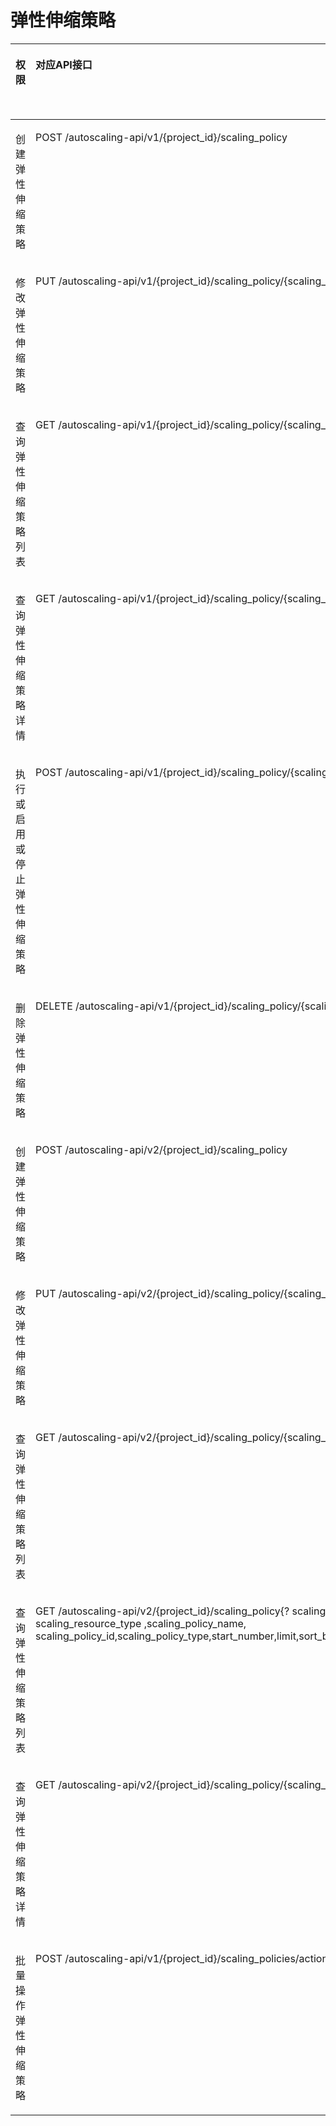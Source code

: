 # 弹性伸缩策略<a name="as_07_0205"></a>

<a name="table1169817313568"></a>
<table><thead align="left"><tr id="row1669883115561"><th class="cellrowborder" valign="top" width="17.169999999999998%" id="mcps1.1.6.1.1"><p id="p57088391710"><a name="p57088391710"></a><a name="p57088391710"></a>权限</p>
</th>
<th class="cellrowborder" valign="top" width="40.29%" id="mcps1.1.6.1.2"><p id="p9124185916617"><a name="p9124185916617"></a><a name="p9124185916617"></a>对应API接口</p>
</th>
<th class="cellrowborder" valign="top" width="15.98%" id="mcps1.1.6.1.3"><p id="p17522185717013"><a name="p17522185717013"></a><a name="p17522185717013"></a>授权项</p>
</th>
<th class="cellrowborder" valign="top" width="13.88%" id="mcps1.1.6.1.4"><p id="p1820911553480"><a name="p1820911553480"></a><a name="p1820911553480"></a>IAM项目</p>
<p id="p14209185534811"><a name="p14209185534811"></a><a name="p14209185534811"></a>(Project)</p>
</th>
<th class="cellrowborder" valign="top" width="12.68%" id="mcps1.1.6.1.5"><p id="p920917552480"><a name="p920917552480"></a><a name="p920917552480"></a>企业项目</p>
<p id="p1320935511488"><a name="p1320935511488"></a><a name="p1320935511488"></a>(Enterprise Project)</p>
</th>
</tr>
</thead>
<tbody><tr id="row126986314564"><td class="cellrowborder" valign="top" width="17.169999999999998%" headers="mcps1.1.6.1.1 "><p id="p124818817137"><a name="p124818817137"></a><a name="p124818817137"></a>创建弹性伸缩策略</p>
</td>
<td class="cellrowborder" valign="top" width="40.29%" headers="mcps1.1.6.1.2 "><p id="p11698931175612"><a name="p11698931175612"></a><a name="p11698931175612"></a>POST /autoscaling-api/v1/{project_id}/scaling_policy</p>
</td>
<td class="cellrowborder" valign="top" width="15.98%" headers="mcps1.1.6.1.3 "><p id="p569833155616"><a name="p569833155616"></a><a name="p569833155616"></a>as:policies:create</p>
</td>
<td class="cellrowborder" valign="top" width="13.88%" headers="mcps1.1.6.1.4 "><p id="p936118804910"><a name="p936118804910"></a><a name="p936118804910"></a>√</p>
</td>
<td class="cellrowborder" valign="top" width="12.68%" headers="mcps1.1.6.1.5 "><p id="p728811916449"><a name="p728811916449"></a><a name="p728811916449"></a>√</p>
</td>
</tr>
<tr id="row14698163120569"><td class="cellrowborder" valign="top" width="17.169999999999998%" headers="mcps1.1.6.1.1 "><p id="p132487814137"><a name="p132487814137"></a><a name="p132487814137"></a>修改弹性伸缩策略</p>
</td>
<td class="cellrowborder" valign="top" width="40.29%" headers="mcps1.1.6.1.2 "><p id="p86986312569"><a name="p86986312569"></a><a name="p86986312569"></a>PUT /autoscaling-api/v1/{project_id}/scaling_policy/{scaling_policy_id}</p>
</td>
<td class="cellrowborder" valign="top" width="15.98%" headers="mcps1.1.6.1.3 "><p id="p669819314569"><a name="p669819314569"></a><a name="p669819314569"></a>as:policies:update</p>
</td>
<td class="cellrowborder" valign="top" width="13.88%" headers="mcps1.1.6.1.4 "><p id="p2519100185313"><a name="p2519100185313"></a><a name="p2519100185313"></a>√</p>
</td>
<td class="cellrowborder" valign="top" width="12.68%" headers="mcps1.1.6.1.5 "><p id="p95191903533"><a name="p95191903533"></a><a name="p95191903533"></a>√</p>
</td>
</tr>
<tr id="row1069863195615"><td class="cellrowborder" valign="top" width="17.169999999999998%" headers="mcps1.1.6.1.1 "><p id="p824813812135"><a name="p824813812135"></a><a name="p824813812135"></a>查询弹性伸缩策略列表</p>
</td>
<td class="cellrowborder" valign="top" width="40.29%" headers="mcps1.1.6.1.2 "><p id="p20698731115613"><a name="p20698731115613"></a><a name="p20698731115613"></a>GET /autoscaling-api/v1/{project_id}/scaling_policy/{scaling_group_id}/list</p>
</td>
<td class="cellrowborder" valign="top" width="15.98%" headers="mcps1.1.6.1.3 "><p id="p1269893119568"><a name="p1269893119568"></a><a name="p1269893119568"></a>as:policies:list</p>
</td>
<td class="cellrowborder" valign="top" width="13.88%" headers="mcps1.1.6.1.4 "><p id="p1145413411537"><a name="p1145413411537"></a><a name="p1145413411537"></a>√</p>
</td>
<td class="cellrowborder" valign="top" width="12.68%" headers="mcps1.1.6.1.5 "><p id="p114541247535"><a name="p114541247535"></a><a name="p114541247535"></a>√</p>
</td>
</tr>
<tr id="row369863111566"><td class="cellrowborder" valign="top" width="17.169999999999998%" headers="mcps1.1.6.1.1 "><p id="p12248158151311"><a name="p12248158151311"></a><a name="p12248158151311"></a>查询弹性伸缩策略详情</p>
</td>
<td class="cellrowborder" valign="top" width="40.29%" headers="mcps1.1.6.1.2 "><p id="p106981631175618"><a name="p106981631175618"></a><a name="p106981631175618"></a>GET /autoscaling-api/v1/{project_id}/scaling_policy/{scaling_policy_id}</p>
</td>
<td class="cellrowborder" valign="top" width="15.98%" headers="mcps1.1.6.1.3 "><p id="p8698183135619"><a name="p8698183135619"></a><a name="p8698183135619"></a>as:policies:get</p>
</td>
<td class="cellrowborder" valign="top" width="13.88%" headers="mcps1.1.6.1.4 "><p id="p56102138536"><a name="p56102138536"></a><a name="p56102138536"></a>√</p>
</td>
<td class="cellrowborder" valign="top" width="12.68%" headers="mcps1.1.6.1.5 "><p id="p1361014132533"><a name="p1361014132533"></a><a name="p1361014132533"></a>√</p>
</td>
</tr>
<tr id="row1269843120568"><td class="cellrowborder" valign="top" width="17.169999999999998%" headers="mcps1.1.6.1.1 "><p id="p1124819851317"><a name="p1124819851317"></a><a name="p1124819851317"></a>执行或启用或停止弹性伸缩策略</p>
</td>
<td class="cellrowborder" valign="top" width="40.29%" headers="mcps1.1.6.1.2 "><p id="p17698153111564"><a name="p17698153111564"></a><a name="p17698153111564"></a>POST /autoscaling-api/v1/{project_id}/scaling_policy/{scaling_policy_id}/action</p>
</td>
<td class="cellrowborder" valign="top" width="15.98%" headers="mcps1.1.6.1.3 "><p id="p2069813165620"><a name="p2069813165620"></a><a name="p2069813165620"></a>as:policies:action</p>
</td>
<td class="cellrowborder" valign="top" width="13.88%" headers="mcps1.1.6.1.4 "><p id="p961011131535"><a name="p961011131535"></a><a name="p961011131535"></a>√</p>
</td>
<td class="cellrowborder" valign="top" width="12.68%" headers="mcps1.1.6.1.5 "><p id="p86101813115314"><a name="p86101813115314"></a><a name="p86101813115314"></a>√</p>
</td>
</tr>
<tr id="row3698431185616"><td class="cellrowborder" valign="top" width="17.169999999999998%" headers="mcps1.1.6.1.1 "><p id="p112496819132"><a name="p112496819132"></a><a name="p112496819132"></a>删除弹性伸缩策略</p>
</td>
<td class="cellrowborder" valign="top" width="40.29%" headers="mcps1.1.6.1.2 "><p id="p46981831205611"><a name="p46981831205611"></a><a name="p46981831205611"></a>DELETE /autoscaling-api/v1/{project_id}/scaling_policy/{scaling_policy_id}</p>
</td>
<td class="cellrowborder" valign="top" width="15.98%" headers="mcps1.1.6.1.3 "><p id="p12698131195614"><a name="p12698131195614"></a><a name="p12698131195614"></a>as:policies:delete</p>
</td>
<td class="cellrowborder" valign="top" width="13.88%" headers="mcps1.1.6.1.4 "><p id="p86103134536"><a name="p86103134536"></a><a name="p86103134536"></a>√</p>
</td>
<td class="cellrowborder" valign="top" width="12.68%" headers="mcps1.1.6.1.5 "><p id="p281313139534"><a name="p281313139534"></a><a name="p281313139534"></a>√</p>
</td>
</tr>
<tr id="row1269873165613"><td class="cellrowborder" valign="top" width="17.169999999999998%" headers="mcps1.1.6.1.1 "><p id="p122493821312"><a name="p122493821312"></a><a name="p122493821312"></a>创建弹性伸缩策略</p>
</td>
<td class="cellrowborder" valign="top" width="40.29%" headers="mcps1.1.6.1.2 "><p id="p16698183111564"><a name="p16698183111564"></a><a name="p16698183111564"></a>POST /autoscaling-api/v2/{project_id}/scaling_policy</p>
</td>
<td class="cellrowborder" valign="top" width="15.98%" headers="mcps1.1.6.1.3 "><p id="p1869863111562"><a name="p1869863111562"></a><a name="p1869863111562"></a>as:policies:create</p>
</td>
<td class="cellrowborder" valign="top" width="13.88%" headers="mcps1.1.6.1.4 "><p id="p19559142395317"><a name="p19559142395317"></a><a name="p19559142395317"></a>√</p>
</td>
<td class="cellrowborder" valign="top" width="12.68%" headers="mcps1.1.6.1.5 "><p id="p95597231539"><a name="p95597231539"></a><a name="p95597231539"></a>√</p>
</td>
</tr>
<tr id="row1569843113565"><td class="cellrowborder" valign="top" width="17.169999999999998%" headers="mcps1.1.6.1.1 "><p id="p4249781138"><a name="p4249781138"></a><a name="p4249781138"></a>修改弹性伸缩策略</p>
</td>
<td class="cellrowborder" valign="top" width="40.29%" headers="mcps1.1.6.1.2 "><p id="p186981331175620"><a name="p186981331175620"></a><a name="p186981331175620"></a>PUT /autoscaling-api/v2/{project_id}/scaling_policy/{scaling_policy_id}</p>
</td>
<td class="cellrowborder" valign="top" width="15.98%" headers="mcps1.1.6.1.3 "><p id="p1669883113567"><a name="p1669883113567"></a><a name="p1669883113567"></a>as:policies:update</p>
</td>
<td class="cellrowborder" valign="top" width="13.88%" headers="mcps1.1.6.1.4 "><p id="p4559192325313"><a name="p4559192325313"></a><a name="p4559192325313"></a>√</p>
</td>
<td class="cellrowborder" valign="top" width="12.68%" headers="mcps1.1.6.1.5 "><p id="p1055982316535"><a name="p1055982316535"></a><a name="p1055982316535"></a>√</p>
</td>
</tr>
<tr id="row3698631195614"><td class="cellrowborder" valign="top" width="17.169999999999998%" headers="mcps1.1.6.1.1 "><p id="p1124948161317"><a name="p1124948161317"></a><a name="p1124948161317"></a>查询弹性伸缩策略列表</p>
</td>
<td class="cellrowborder" valign="top" width="40.29%" headers="mcps1.1.6.1.2 "><p id="p1969810318566"><a name="p1969810318566"></a><a name="p1969810318566"></a>GET /autoscaling-api/v2/{project_id}/scaling_policy/{scaling_resource_id}/list</p>
</td>
<td class="cellrowborder" valign="top" width="15.98%" headers="mcps1.1.6.1.3 "><p id="p196981031165619"><a name="p196981031165619"></a><a name="p196981031165619"></a>as:policies:list</p>
</td>
<td class="cellrowborder" valign="top" width="13.88%" headers="mcps1.1.6.1.4 "><p id="p35601623105310"><a name="p35601623105310"></a><a name="p35601623105310"></a>√</p>
</td>
<td class="cellrowborder" valign="top" width="12.68%" headers="mcps1.1.6.1.5 "><p id="p1556042315311"><a name="p1556042315311"></a><a name="p1556042315311"></a>√</p>
</td>
</tr>
<tr id="row1047211305165"><td class="cellrowborder" valign="top" width="17.169999999999998%" headers="mcps1.1.6.1.1 "><p id="p885514016169"><a name="p885514016169"></a><a name="p885514016169"></a>查询弹性伸缩策略列表</p>
</td>
<td class="cellrowborder" valign="top" width="40.29%" headers="mcps1.1.6.1.2 "><p id="p497022510534"><a name="p497022510534"></a><a name="p497022510534"></a>GET /autoscaling-api/v2/{project_id}/scaling_policy{? scaling_resource_id, scaling_resource_type ,scaling_policy_name, scaling_policy_id,scaling_policy_type,start_number,limit,sort_by,order,enterprise_project_id}</p>
</td>
<td class="cellrowborder" valign="top" width="15.98%" headers="mcps1.1.6.1.3 "><p id="p125127513217"><a name="p125127513217"></a><a name="p125127513217"></a>as:groups:get</p>
<p id="p138561040111617"><a name="p138561040111617"></a><a name="p138561040111617"></a>as:policies:list</p>
</td>
<td class="cellrowborder" valign="top" width="13.88%" headers="mcps1.1.6.1.4 "><p id="p492342816532"><a name="p492342816532"></a><a name="p492342816532"></a>√</p>
</td>
<td class="cellrowborder" valign="top" width="12.68%" headers="mcps1.1.6.1.5 "><p id="p1592314286539"><a name="p1592314286539"></a><a name="p1592314286539"></a>√</p>
</td>
</tr>
<tr id="row669853195615"><td class="cellrowborder" valign="top" width="17.169999999999998%" headers="mcps1.1.6.1.1 "><p id="p62494815132"><a name="p62494815132"></a><a name="p62494815132"></a>查询弹性伸缩策略详情</p>
</td>
<td class="cellrowborder" valign="top" width="40.29%" headers="mcps1.1.6.1.2 "><p id="p9698113115563"><a name="p9698113115563"></a><a name="p9698113115563"></a>GET /autoscaling-api/v2/{project_id}/scaling_policy/{scaling_policy_id}</p>
</td>
<td class="cellrowborder" valign="top" width="15.98%" headers="mcps1.1.6.1.3 "><p id="p1169853145613"><a name="p1169853145613"></a><a name="p1169853145613"></a>as:policies:get</p>
</td>
<td class="cellrowborder" valign="top" width="13.88%" headers="mcps1.1.6.1.4 "><p id="p2092310281532"><a name="p2092310281532"></a><a name="p2092310281532"></a>√</p>
</td>
<td class="cellrowborder" valign="top" width="12.68%" headers="mcps1.1.6.1.5 "><p id="p1192312855316"><a name="p1192312855316"></a><a name="p1192312855316"></a>√</p>
</td>
</tr>
<tr id="row56513461142"><td class="cellrowborder" valign="top" width="17.169999999999998%" headers="mcps1.1.6.1.1 "><p id="p72491587135"><a name="p72491587135"></a><a name="p72491587135"></a>批量操作弹性伸缩策略</p>
</td>
<td class="cellrowborder" valign="top" width="40.29%" headers="mcps1.1.6.1.2 "><p id="p665115468416"><a name="p665115468416"></a><a name="p665115468416"></a>POST /autoscaling-api/v1/{project_id}/scaling_policies/action</p>
</td>
<td class="cellrowborder" valign="top" width="15.98%" headers="mcps1.1.6.1.3 "><p id="p265184619417"><a name="p265184619417"></a><a name="p265184619417"></a>as:policies:batchAction</p>
</td>
<td class="cellrowborder" valign="top" width="13.88%" headers="mcps1.1.6.1.4 "><p id="p1923152895312"><a name="p1923152895312"></a><a name="p1923152895312"></a>√</p>
</td>
<td class="cellrowborder" valign="top" width="12.68%" headers="mcps1.1.6.1.5 "><p id="p2923172855318"><a name="p2923172855318"></a><a name="p2923172855318"></a>√</p>
</td>
</tr>
</tbody>
</table>

